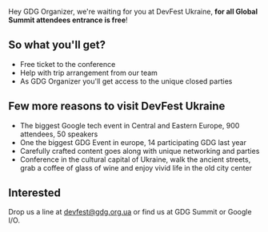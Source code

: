 Hey GDG Organizer, we're waiting for you at DevFest Ukraine, **for all Global Summit attendees entrance is free**!

## So what you'll get?

- Free ticket to the conference
- Help with trip arrangement from our team
- As GDG Organizer you'll get access to the unique closed parties

## Few more reasons to visit DevFest Ukraine

- The biggest Google tech event in Central and Eastern Europe, 900 attendees, 50 speakers
- One the biggest GDG Event in europe, 14 participating GDG last year
- Carefully crafted content goes along with unique networking and parties
- Conference in the cultural capital of Ukraine, walk the ancient streets, grab a coffee of glass of wine and enjoy vivid life in the old city center


## Interested

Drop us a line at [devfest@gdg.org.ua](mailto:devfest@gdg.org.ua) or find us at GDG Summit or Google I/O.





